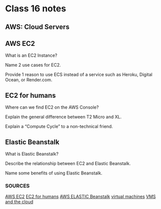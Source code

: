 # Class 16 notes

## AWS: Cloud Servers

## AWS EC2

What is an EC2 Instance?



Name 2 use cases for EC2.


Provide 1 reason to use ECS instead of a service such as Heroku, Digital Ocean, or Render.com.

## EC2 for humans

Where can we find EC2 on the AWS Console?



Explain the general difference between T2 Micro and XL.



Explain a “Compute Cycle” to a non-technical friend.

## Elastic  Beanstalk

What is Elastic Beanstalk?


Describe the relationship between EC2 and Elastic Beanstalk.


Name some benefits of using Elastic Beanstalk.


### SOURCES

[AWS EC2](https://aws.amazon.com/ec2/)
[EC2 for humans](https://www.youtube.com/watch?v=lZMkgOMYYIg)
[AWS ELASTIC Beanstalk](https://www.youtube.com/watch?v=SrwxAScdyT0)
[virtual machines](https://www.youtube.com/watch?v=yIVXjl4SwVo)
[VMS and the cloud](https://www.youtube.com/watch?v=l0DfHUWMjsU)